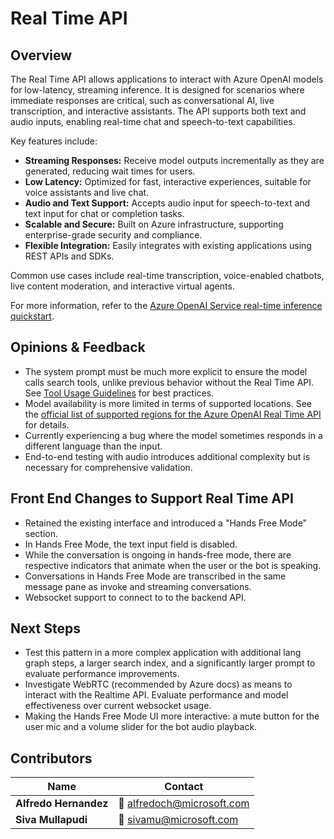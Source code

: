 # Real Time API

## Overview

The Real Time API allows applications to interact with Azure OpenAI models for low-latency, streaming inference. It is designed for scenarios where immediate responses are critical, such as conversational AI, live transcription, and interactive assistants. The API supports both text and audio inputs, enabling real-time chat and speech-to-text capabilities.

Key features include:

- **Streaming Responses:** Receive model outputs incrementally as they are generated, reducing wait times for users.
- **Low Latency:** Optimized for fast, interactive experiences, suitable for voice assistants and live chat.
- **Audio and Text Support:** Accepts audio input for speech-to-text and text input for chat or completion tasks.
- **Scalable and Secure:** Built on Azure infrastructure, supporting enterprise-grade security and compliance.
- **Flexible Integration:** Easily integrates with existing applications using REST APIs and SDKs.

Common use cases include real-time transcription, voice-enabled chatbots, live content moderation, and interactive virtual agents.

For more information, refer to the [Azure OpenAI Service real-time inference quickstart](https://learn.microsoft.com/azure/ai-services/openai/realtime-audio-quickstart).

## Opinions & Feedback

- The system prompt must be much more explicit to ensure the model calls search tools, unlike previous behavior without the Real Time API. See [Tool Usage Guidelines](../common.md#tool-usage-guidelines) for best practices.
- Model availability is more limited in terms of supported locations. See the [official list of supported regions for the Azure OpenAI Real Time API](https://learn.microsoft.com/azure/ai-services/openai/concepts/models#model-region-availability) for details.
- Currently experiencing a bug where the model sometimes responds in a different language than the input.
- End-to-end testing with audio introduces additional complexity but is necessary for comprehensive validation.

## Front End Changes to Support Real Time API

- Retained the existing interface and introduced a "Hands Free Mode" section.
- In Hands Free Mode, the text input field is disabled.
- While the conversation is ongoing in hands-free mode, there are respective indicators that animate when the user or the bot is speaking.
- Conversations in Hands Free Mode are transcribed in the same message pane as invoke and streaming conversations.
- Websocket support to connect to to the backend API.

## Next Steps

- Test this pattern in a more complex application with additional lang graph steps, a larger search index, and a significantly larger prompt to evaluate performance improvements.
- Investigate WebRTC (recommended by Azure docs) as means to interact with the Realtime API. Evaluate performance and model effectiveness over current websocket usage.
- Making the Hands Free Mode UI more interactive: a mute button for the user mic and a volume slider for the bot audio playback.

## Contributors

| Name                | Contact                                  |
|---------------------|------------------------------------------|
| **Alfredo Hernandez** | 📧 [alfredoch@microsoft.com](mailto:alfredoch@microsoft.com) |
| **Siva Mullapudi**  | 📧 [sivamu@microsoft.com](mailto:sivamu@microsoft.com)         |
